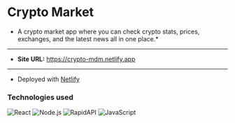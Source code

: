 # Crypto Market

- A crypto market app where you can check crypto stats, prices, exchanges, and the latest news all in one place.*
---
- **Site URL:** https://crypto-mdm.netlify.app
---
- Deployed with [Netlify](https://www.netlify.com/)

### Technologies used

![React](https://img.shields.io/badge/React-61DAFB?style=for-the-badge&logo=react&logoColor=black)
![Node.js](https://img.shields.io/badge/Node.js-339933?style=for-the-badge&logo=nodedotjs&logoColor=white)
![RapidAPI](https://img.shields.io/badge/RapidAPI-00C1D4?style=for-the-badge&logo=rapidapi&logoColor=white)
![JavaScript](https://img.shields.io/badge/JavaScript-F7DF1E?style=for-the-badge&logo=javascript&logoColor=black)
